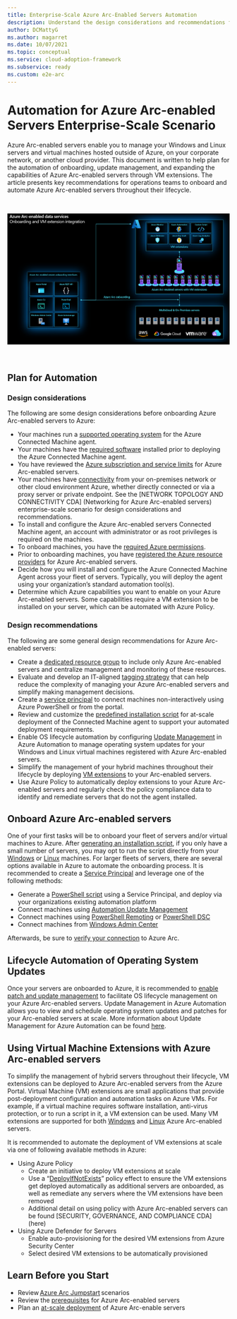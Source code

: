 ```yaml
---
title: Enterprise-Scale Azure Arc-Enabled Servers Automation
description: Understand the design considerations and recommendations for automation of Arc-enabled servers
author: DCMattyG
ms.author: magarret
ms.date: 10/07/2021
ms.topic: conceptual
ms.service: cloud-adoption-framework
ms.subservice: ready
ms.custom: e2e-arc
---
```


# Automation for Azure Arc-enabled Servers Enterprise-Scale Scenario

Azure Arc-enabled servers enable you to manage your Windows and Linux servers and virtual machines hosted outside of Azure, on your corporate network, or another cloud provider. This document is written to help plan for the automation of onboarding, update management, and expanding the capabilities of Azure Arc-enabled servers through VM extensions. The article presents key recommendations for operations teams to onboard and automate Azure Arc-enabled servers throughout their lifecycle.

<br>

![Azure Arc-enabled data services | Onboarding and VM extension integration](../../_images/hybrid/arc-servers-onboarding.png)

<br>

## Plan for Automation

### Design considerations

The following are some design considerations before onboarding Azure Arc-enabled servers to Azure:

* Your machines run a [supported operating system](/azure/azure-arc/servers/agent-overview#supported-operating-systems) for the Azure Connected Machine agent.
* Your machines have the [required software](/azure/azure-arc/servers/agent-overview#software-requirements) installed prior to deploying the Azure Connected Machine agent.
* You have reviewed the [Azure subscription and service limits](/azure/azure-arc/servers/agent-overview#azure-subscription-and-service-limits) for Azure Arc-enabled servers.
* Your machines have [connectivity](/azure/azure-arc/servers/agent-overview#networking-configuration) from your on-premises network or other cloud environment Azure, whether directly connected or via a proxy server or private endpoint. See the [NETWORK TOPOLOGY AND CONNECTIVITY CDA] (Networking for Azure Arc-enabled servers) enterprise-scale scenario for design considerations and recommendations.
* To install and configure the Azure Arc-enabled servers Connected Machine agent, an account with administrator or as root privileges is required on the machines.
* To onboard machines, you have the [required Azure permissions](/azure/azure-arc/servers/agent-overview#required-permissions).
* Prior to onboarding machines, you have [registered the Azure resource providers](/azure/azure-arc/servers/agent-overview#register-azure-resource-providers) for Azure Arc-enabled servers.
* Decide how you will install and configure the Azure Connected Machine Agent across your fleet of servers. Typically, you will deploy the agent using your organization’s standard automation tool(s).
* Determine which Azure capabilities you want to enable on your Azure Arc-enabled servers. Some capabilities require a VM extension to be installed on your server, which can be automated with Azure Policy.

### Design recommendations

The following are some general design recommendations for Azure Arc-enabled servers:

* Create a [dedicated resource group](/azure/azure-resource-manager/management/manage-resource-groups-portal#create-resource-groups) to include only Azure Arc-enabled servers and centralize management and monitoring of these resources.
* Evaluate and develop an IT-aligned [tagging strategy](/azure/cloud-adoption-framework/decision-guides/resource-tagging/) that can help reduce the complexity of managing your Azure Arc-enabled servers and simplify making management decisions.
* Create a [service principal](/azure/azure-arc/servers/onboard-service-principal#create-a-service-principal-for-onboarding-at-scale) to connect machines non-interactively using Azure PowerShell or from the portal.
* Review and customize the [predefined installation script](/azure/azure-arc/servers/onboard-service-principal) for at-scale deployment of the Connected Machine agent to support your automated deployment requirements.
* Enable OS lifecycle automation by configuring [Update Management](/azure/automation/update-management/enable-from-automation-account) in Azure Automation to manage operating system updates for your Windows and Linux virtual machines registered with Azure Arc-enabled servers.
* Simplify the management of your hybrid machines throughout their lifecycle by deploying [VM extensions](/azure/azure-arc/servers/manage-vm-extensions) to your Arc-enabled servers.
* Use Azure Policy to automatically deploy extensions to your Azure Arc-enabled servers and regularly check the policy compliance data to identify and remediate servers that do not the agent installed.

## Onboard Azure Arc-enabled servers

One of your first tasks will be to onboard your fleet of servers and/or virtual machines to Azure. After [generating an installation script](/azure/azure-arc/servers/onboard-portal#generate-the-installation-script-from-the-azure-portal), if you only have a small number of servers, you may opt to run the script directly from your [Windows](/azure/azure-arc/servers/onboard-portal#install-and-validate-the-agent-on-windows) or [Linux](/azure/azure-arc/servers/onboard-portal#install-and-validate-the-agent-on-linux) machines. For larger fleets of servers, there are several options available in Azure to automate the onboarding process. It is recommended to create a [Service Principal](/azure/azure-arc/servers/onboard-service-principal#create-a-service-principal-for-onboarding-at-scale) and leverage one of the following methods:

* Generate a [PowerShell script](/azure/azure-arc/servers/onboard-service-principal) using a Service Principal, and deploy via your organizations existing automation platform
* Connect machines using [Automation Update Management](/azure/azure-arc/servers/onboard-update-management-machines)
* Connect machines using [PowerShell Remoting](/azure/azure-arc/servers/onboard-powershell#install-and-connect-by-using-powershell-remoting) or [PowerShell DSC](/azure/azure-arc/servers/onboard-dsc)
* Connect machines from [Windows Admin Center](/azure/azure-arc/servers/onboard-windows-admin-center)

Afterwards, be sure to [verify your connection](/azure/azure-arc/servers/onboard-portal#verify-the-connection-with-azure-arc) to Azure Arc.

## Lifecycle Automation of Operating System Updates

Once your servers are onboarded to Azure, it is recommended to [enable patch and update management](/azure/cloud-adoption-framework/manage/hybrid/server/best-practices/arc-update-management) to facilitate OS lifecycle management on your Azure Arc-enabled servers. Update Management in Azure Automation allows you to view and schedule operating system updates and patches for your Arc-enabled servers at scale. More information about Update Management for Azure Automation can be found [here](/azure/automation/update-management/overview).

## Using Virtual Machine Extensions with Azure Arc-enabled servers

To simplify the management of hybrid servers throughout their lifecycle, VM extensions can be deployed to Azure Arc-enabled servers from the Azure Portal. Virtual Machine (VM) extensions are small applications that provide post-deployment configuration and automation tasks on Azure VMs. For example, if a virtual machine requires software installation, anti-virus protection, or to run a script in it, a VM extension can be used. Many VM extensions are supported for both [Windows](/azure/azure-arc/servers/manage-vm-extensions#windows-extensions) and [Linux](/azure/azure-arc/servers/manage-vm-extensions#linux-extensions) Azure Arc-enabled servers.

It is recommended to automate the deployment of VM extensions at scale via one of following available methods in Azure:
* Using Azure Policy
    * Create an initiative to deploy VM extensions at scale
    * Use a “[DeployIfNotExists](/azure/governance/policy/concepts/effects#deployifnotexists)” policy effect to ensure the VM extensions get deployed automatically as additional servers are onboarded, as well as remediate any servers where the VM extensions have been removed
    * Additional detail on using policy with Azure Arc-enabled servers can be found [SECURITY, GOVERNANCE, AND COMPLIANCE CDA] (here)
* Using Azure Defender for Servers
    * Enable auto-provisioning for the desired VM extensions from Azure Security Center
    * Select desired VM extensions to be automatically provisioned

## Learn Before you Start

* Review [Azure Arc Jumpstart](https://azurearcjumpstart.io/azure_arc_jumpstart/azure_arc_servers/day2/) scenarios
* Review the [prerequisites](/azure/azure-arc/servers/agent-overview#prerequisites) for Azure Arc-enabled servers
* Plan an [at-scale deployment](/azure/azure-arc/servers/plan-at-scale-deployment) of Azure Arc-enable servers
